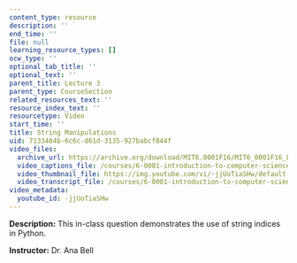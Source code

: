 ```yaml
---
content_type: resource
description: ''
end_time: ''
file: null
learning_resource_types: []
ocw_type: ''
optional_tab_title: ''
optional_text: ''
parent_title: Lecture 3
parent_type: CourseSection
related_resources_text: ''
resource_index_text: ''
resourcetype: Video
start_time: ''
title: String Manipulations
uid: 7133484b-6c6c-d61d-3135-927babcf844f
video_files:
  archive_url: https://archive.org/download/MIT6.0001F16/MIT6_0001F16_Lecture_03_exercise_01_300k.mp4
  video_captions_file: /courses/6-0001-introduction-to-computer-science-and-programming-in-python-fall-2016/3b43568b5ffb5dac926f47475f090a67_-jjUoTiaSHw.vtt
  video_thumbnail_file: https://img.youtube.com/vi/-jjUoTiaSHw/default.jpg
  video_transcript_file: /courses/6-0001-introduction-to-computer-science-and-programming-in-python-fall-2016/f882a878aec1b9fa77b7aa7502e7e215_-jjUoTiaSHw.pdf
video_metadata:
  youtube_id: -jjUoTiaSHw
---
```


**Description:** This in-class question demonstrates the use of string indices in Python.

**Instructor:** Dr. Ana Bell



